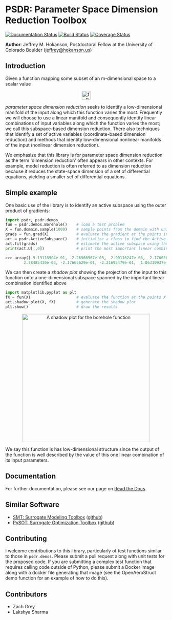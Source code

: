 # PSDR: Parameter Space Dimension Reduction Toolbox
[![Documentation Status](https://readthedocs.org/projects/psdr/badge/?version=latest)](https://psdr.readthedocs.io/en/latest/?badge=latest)
[![Build Status](https://travis-ci.org/jeffrey-hokanson/PSDR.svg?branch=master)](https://travis-ci.org/jeffrey-hokanson/PSDR)
[![Coverage Status](https://coveralls.io/repos/github/jeffrey-hokanson/PSDR/badge.svg?branch=master)](https://coveralls.io/github/jeffrey-hokanson/PSDR?branch=master)

**Author**: Jeffrey M. Hokanson, Postdoctoral Fellow at the University of Colorado Boulder (jeffrey@hokanson.us)


## Introduction
Given a function mapping some subset of an m-dimensional space to a scalar value
<p align="center">
<img src="eqn1.png" alt="f: D subset R^m to R" height="27" style="display: block; margin: 0 auto" />
</p>

*parameter space dimension reduction* seeks to identify a low-dimensional manifold
of the input along which this function varies the most.
Frequently we will choose to use a linear manifold
and consequently identify linear combinations of input variables along 
which the function varies the most; we call this subspace-based dimension reduction.
There also techniques that identify a set of active variables (coordinate-based dimension reduction)
and methods that identity low-dimensional nonlinear manifolds of the input (nonlinear dimension reduction).
 

We emphasize that this library is for parameter space dimension reduction
as the term 'dimension reduction' often appears in other contexts.
For example, model reduction is often referred to as dimension reduction
because it reduces the state-space dimension of a set of differential equations,
yielding a smaller set of differential equations.

## Simple example

One basic use of the library is to identify an active subspace using
the outer product of gradients:

```python
import psdr, psdr.demos
fun = psdr.demos.Borehole()    # load a test problem
X = fun.domain.sample(1000)    # sample points from the domain with uniform probabilty
grads = fun.grad(X)            # evaluate the gradient at the points in X
act = psdr.ActiveSubspace()    # initialize a class to find the Active Subspace
act.fit(grads)                 # estimate the active subspace using these Monte-Carlo samples
print(act.U[:,0])              # print the most important linear combination of variables

>>> array([ 9.19118904e-01, -2.26566967e-03,  2.90116247e-06,  2.17665629e-01,
        2.78485430e-03, -2.17665629e-01, -2.21695479e-01,  1.06310937e-01])
```

We can then create a *shadow plot* showing the projection of the input to this function
onto a one-dimensional subspace spanned by the important linear combination identified above

```python
import matplotlib.pyplot as plt
fX = fun(X)                    # evaluate the function at the points X
act.shadow_plot(X, fX)         # generate the shadow plot
plt.show()                     # draw the results
```

<p align="center">
<img src="shadow.png" alt="A shadow plot for the borehole function" height="400" style="display: block; margin: 0 auto" />
</p>

We say this function is has low-dimensional structure since the output of the function
is well described by the value of this one linear combination of its input parameters.


## Documentation
For further documentation, please see our page on [Read the Docs](https://psdr.readthedocs.io/en/latest/).


## Similar Software

* [SMT: Surrogate Modeling Toolbox](https://smt.readthedocs.io/en/latest/) ([github](https://github.com/SMTorg/smt))
* [PySOT: Surrogate Optimization Toolbox](http://www.cs.cornell.edu/~bindel/blurbs/pysot.html) ([github](https://github.com/dme65/pySOT))


## Contributing
I welcome contributions to this library,
particularly of test functions similar to those in `psdr.demos`.
Please submit a pull request along with unit tests for the proposed code.
If you are submitting a complex test function that requires calling code outside of Python,
please submit a Docker image along with a docker file generating that image
(see the OpenAeroStruct demo function for an example of how to do this).

## Contributors

* Zach Grey 
* Lakshya Sharma 
